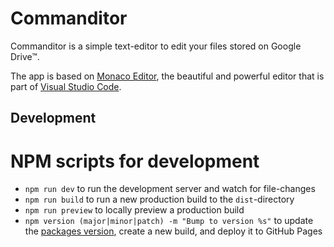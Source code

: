 # Commanditor

Commanditor is a simple text-editor to edit your files stored on Google Drive™.

The app is based on [Monaco Editor](https://github.com/microsoft/monaco-editor), the beautiful and powerful editor that is part of [Visual Studio Code](https://github.com/Microsoft/vscode).

## Development

# NPM scripts for development

- `npm run dev` to run the development server and watch for file-changes
- `npm run build` to run a new production build to the `dist`-directory
- `npm run preview` to locally preview a production build
- `npm version (major|minor|patch) -m "Bump to version %s"` to update the [packages version](https://docs.npmjs.com/cli/version), create a new build, and deploy it to GitHub Pages
